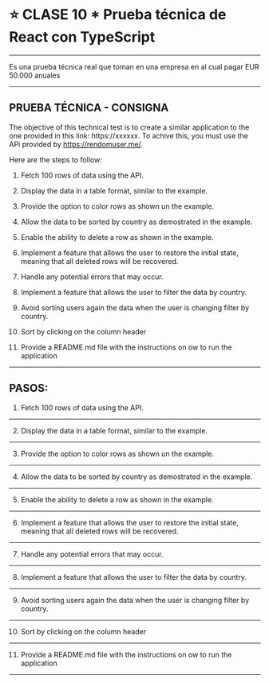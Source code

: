 # :star: CLASE 10 * Prueba técnica de React con TypeScript

---

Es una prueba técnica real que toman en una empresa en al cual pagar EUR 50.000 anuales

---

## PRUEBA TÉCNICA - CONSIGNA

The objective of this technical test is to create a similar application to the one provided in this link: https://xxxxxx. To achive this, you must use the APi provided by https://rendomuser.me/.


Here are the steps to follow:

1. Fetch 100 rows of data using the API.

2. Display the data in a table format, similar to the example.

3. Provide the option to color rows as shown un the example.

4. Allow the data to be sorted by country as demostrated in the example.

5. Enable the ability to delete a row as shown in the example.

6. Implement a feature that allows the user to restore the initial state, meaning that all deleted rows will be recovered.

7. Handle any potential errors that may occur.

8. Implement a feature that allows the user to filter the data by country.

9. Avoid sorting users again the data when the user is changing filter by country.

10. Sort by clicking on the column header

11. Provide a README.md file with the instructions on ow to run the application



---

## PASOS:

1. Fetch 100 rows of data using the API.

---

2. Display the data in a table format, similar to the example.

---

3. Provide the option to color rows as shown un the example.

---

4. Allow the data to be sorted by country as demostrated in the example.

---

5. Enable the ability to delete a row as shown in the example.

---

6. Implement a feature that allows the user to restore the initial state, meaning that all deleted rows will be recovered.

---

7. Handle any potential errors that may occur.

---

8. Implement a feature that allows the user to filter the data by country.

---

9. Avoid sorting users again the data when the user is changing filter by country.

---

10. Sort by clicking on the column header

---

11. Provide a README.md file with the instructions on ow to run the application

---